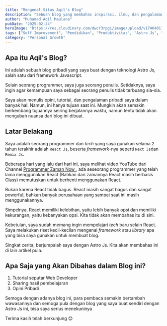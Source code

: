 ```yaml
---
title: "Mengenal Situs Aqil's Blog"
description: "Sebuah blog yang membahas inspirasi, ilmu, dan pengalaman hidup dalam perjalanan menuntut ilmu dan bekerja. "
author: "Muhamad Aqil Maulana"
pubDate: "2025-02-24"
heroImage: "https://res.cloudinary.com/dwcr3rpgi/image/upload/v1740401135/blogs/Cuplikan_layar_2025-02-24_193548_pbcgti.png"
tags: ["Self Improvement", "Pendidikan", "Produktivitas", "Astro Js", "Blog"]
category: "Personal Growth"
---
```


## Apa itu Aqil's Blog?

Ini adalah sebuah blog pribadi yang saya buat dengan teknologi Astro Js, salah satu dari framework Javascript.

Selain seorang programmer, saya juga seorang penulis. Setidaknya, saya ingin agar kemampuan saya sebagai seorang penulis tidak terbuang sia-sia.

Saya akan menulis opini, tutorial, dan pengalaman pribadi saya dalam banyak hal. Namun, ini hanya tujuan saat ini. Mungkin akan semakin berkembang tujuannya seiring berjalannya waktu, namun tentu tidak akan mengubah nuansa dari blog ini dibuat.

## Latar Belakang

Saya adalah seorang programmer dan _tech_ yang saya gunakan selama 2 tahun terakhir adalah `React Js`, beserta _framework_-nya seperti `Next Js`dan `Remix Js`.

Beberapa hari yang lalu dari hari ini, saya melihat video YouTube dari Channel <a href="https://youtu.be/hxq6W_y7t78?si=Sub9PDIu4MIFDvN5" target="_blank" rel="noopener noreferrer">
Programmer Zaman Now
</a>
, ada seseorang programmer yang telah lama menggunakan React (Bahkan dari zamannya React masih berbasis Class) memutuskan untuk berhenti menggunakan React.

Bukan karena React tidak bagus. React masih sangat bagus dan sangat powerful, bahkan banyak perusahaan yang sampai saat ini masih menggunakannya.

Simpelnya, React memiliki kelebihan, yaitu lebih banyak opsi dan memiliki kekurangan, yaitu kebanyakan opsi. Kita tidak akan membahas itu di sini.

Kebetulan, saya sudah memang ingin mempelajari *tech* baru selain React. Saya melakukan riset kecil-kecilan mengenai *framework* atau *library* apa yang bisa saya gunakan untuk membuat blog.

Singkat cerita, berjumpalah saya dengan Astro Js. Kita akan membahas ini di lain artikel pula.

## Apa Saja yang Akan Dibahas dalam Blog ini?
1. Tutorial seputar Web Developer
2. Sharing hasil pembelajaran
3. Opini Pribadi

Semoga dengan adanya blog ini, para pembaca semakin bertambah wawasannya dan semoga pula dengan blog yang saya buat sendiri dengan Astro Js ini, bisa saya serius menekuninya

Terima kasih telah berkunjung 😊